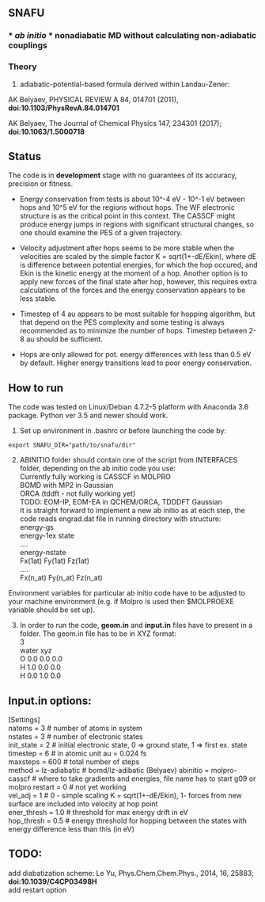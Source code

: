 ## SNAFU 

### * *ab initio* * nonadiabatic MD without calculating non-adiabatic couplings

### Theory

1) adiabatic-potential-based formula derived within Landau-Zener:

AK Belyaev, PHYSICAL REVIEW A 84, 014701 (2011), **doi:10.1103/PhysRevA.84.014701**

AK Belyaev, The Journal of Chemical Physics 147, 234301 (2017); **doi:10.1063/1.5000718**


## Status
The code is in **development** stage with no guarantees of its accuracy, precision or fitness. 

* Energy conservation from tests is about 10^-4 eV - 10^-1 eV between hops  and 10^5 eV for the regions without hops. The WF electronic structure is as the critical point in this context. The CASSCF might produce energy jumps in regions with significant structural changes, so one should examine the PES of a given trajectory. 

* Velocity adjustment after hops seems to be more stable when the velocities are scaled by the simple factor K = sqrt(1+-dE/Ekin), where dE is difference between potential energies, for which the hop occured, and Ekin is the kinetic energy at the moment of a hop. Another option is to apply new forces of the final state after hop, however, this requires extra calculations of the forces and the energy conservation appears to be less stable.

* Timestep of 4 au appears to be most suitable for hopping algorithm, but that depend on the PES complexity and some testing is always recommended as to minimize the number of hops. Timestep between 2-8 au should be sufficient.

* Hops are only allowed for pot. energy differences with less than 0.5 eV by default. Higher energy transitions lead to poor energy conservation.


## How to run
The code was tested on Linux/Debian 4.7.2-5 platform with Anaconda 3.6 package.
Python ver 3.5 and newer should work.

1) Set up environment in .bashrc or before launching the code by:
```
export SNAFU_DIR="path/to/snafu/dir"
``` 

2) ABINITIO folder should contain one of the script from INTERFACES folder, depending on the ab initio code you use:  
Currently fully working is CASSCF in MOLPRO  
BOMD with MP2 in Gaussian  
ORCA (tddft - not fully working yet)  
TODO: EOM-IP, EOM-EA in QCHEM/ORCA, TDDDFT Gaussian  
It is straight forward to implement a new ab initio as at each step, the code reads engrad.dat file in running directory with structure:  
energy-gs  
energy-1ex state  
....  
energy-nstate  
Fx(1at) Fy(1at) Fz(1at)  
....  
Fx(n_at) Fy(n_at) Fz(n_at)  


Environment variables for particular ab initio code have to be adjusted to your machine environment (e.g. if Molpro is used then $MOLPROEXE variable should be set up).

3) In order to run the code, **geom.in** and **input.in** files have to present in a folder.
The geom.in file has to be in XYZ format:  
3  
water xyz  
O 0.0 0.0 0.0   
H 1.0 0.0 0.0   
H 0.0 1.0 0.0   


## Input.in options:

[Settings]  
natoms  = 3                # number of atoms in system  
nstates = 3                # number of electronic states  
init_state = 2             # initial electronic state, 0 => ground state, 1 => first ex. state  
timestep = 6               # in atomic unit au = 0.024 fs   
maxsteps = 600             # total number of steps  
method  = lz-adiabatic     # bomd/lz-adibatic (Belyaev)
abinitio  = molpro-casscf   # where to take gradients and energies, file name has to start  g09 or molpro
restart = 0                # not yet working  
vel_adj = 1                # 0  - simple scaling K = sqrt(1+-dE/Ekin), 1- forces from new surface are included into velocity at hop point    
ener_thresh = 1.0          # threshold for max energy drift in eV     
hop_thresh = 0.5           # energy threshold for hopping between the states with energy difference less than this (in eV)  


## TODO:
add diabatization scheme: Le Yu, Phys.Chem.Chem.Phys., 2014, 16, 25883; **doi:10.1039/C4CP03498H**  
add restart option
